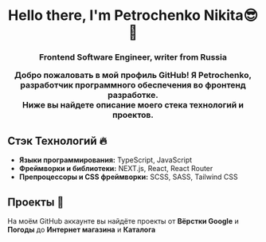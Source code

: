<h1 align="center">Hello there, I'm Petrochenko Nikita😎👋

<h3 align="center">Frontend Software Engineer, writer from Russia

Добро пожаловать в мой профиль GitHub! Я Petrochenko, разработчик программного обеспечения во фронтенд разработке. <br>
Ниже вы найдете описание моего стека технологий и проектов.

## Стэк Технологий 🔥

- **Языки программирования:** TypeScript, JavaScript
- **Фреймворки и библиотеки:** NEXT.js, React, React Router
- **Препроцессоры и CSS фреймворки:** SCSS, SASS, Tailwind CSS

## Проекты 🚀

На моём GitHub аккаунте вы найдёте проекты от **Вёрстки Google** и **Погоды** до **Интернет магазина** и **Каталога**

